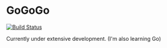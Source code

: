 # GoGoGo
[![Build Status](https://travis-ci.org/DavidLu1997/gogogo.svg?branch=master)](https://travis-ci.org/DavidLu1997/gogogo)

Currently under extensive development. (I'm also learning Go)
